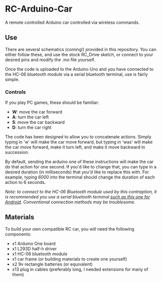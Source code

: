 # RC-Arduino-Car
A remote controlled Arduino car controlled via wireless commands.

## Use
There are several schematics (coming!) provided in this repository. You can either follow these, and use the stock RC_Drive sketch, or connect to your desired pins and modify the .ino file yourself. 

Once the code is uploaded to the Arduino Uno and you have connected to the HC-06 bluetooth module via a serial bluetooth terminal, use is fairly simple.

### Controls
If you play PC games, these should be familiar:

- **W**: move the car forward
- **A**: turn the car left
- **S**: move the car backward
- **D**: turn the car right

The code has been designed to allow you to concatenate actions. Simply typing in 'w' will make the car move forward, but typing in 'was' will make the car move forward, make it turn left, and make it move backward in succession.

By default, sending the arduino one of these instructions will make the car do that action for one second. If you'd like to change that, you can type in a desired duration (in milliseconds) that you'd like to replace this with. For example, typing *6000* into the terminal should change the duration of each action to 6 seconds. 

*Note: to connect to the HC-06 Bluetooth module used by this contraption, it is recommended you use a serial bluetooth terminal [such as this one for Android](https://play.google.com/store/apps/details?id=de.kai_morich.serial_bluetooth_terminal&hl=en&gl=US). Conventional connection methods may be troublesome.*

## Materials
To build your own compatible RC car, you will need the following components:
- x1 Arduino One board
- x1 L293D half-h driver
- x1 HC-06 bluetooth module
- x1 car frame (or building materials to create one yourself)
- x2 9v rectangle batteries (or equivalent)
- x13 plug in cables (preferably long, I needed extensions for many of them)
